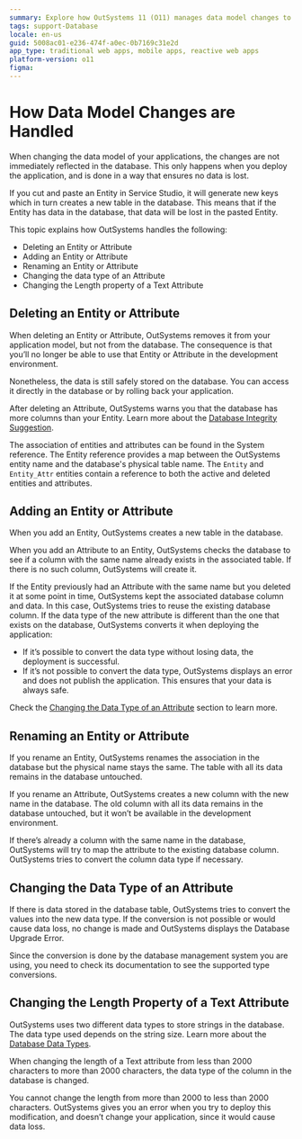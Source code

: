 ```yaml
---
summary: Explore how OutSystems 11 (O11) manages data model changes to ensure data integrity during application deployment.
tags: support-Database
locale: en-us
guid: 5008ac01-e236-474f-a0ec-0b7169c31e2d
app_type: traditional web apps, mobile apps, reactive web apps
platform-version: o11
figma:
---
```


# How Data Model Changes are Handled

When changing the data model of your applications, the changes are not immediately reflected in the database. This only happens when you deploy the application, and is done in a way that ensures no data is lost.

<div class="info" markdown="1">

If you cut and paste an Entity in Service Studio, it will generate new keys which in turn creates a new table in the database. This means that if the Entity has data in the database, that data will be lost in the pasted Entity.

</div>

This topic explains how OutSystems handles the following:

* Deleting an Entity or Attribute
* Adding an Entity or Attribute
* Renaming an Entity or Attribute
* Changing the data type of an Attribute
* Changing the Length property of a Text Attribute

## Deleting an Entity or Attribute

When deleting an Entity or Attribute, OutSystems removes it from your application model, but not from the database. The consequence is that you’ll no longer be able to use that Entity or Attribute in the development environment.

Nonetheless, the data is still safely stored on the database. You can access it directly in the database or by rolling back your application.

After deleting an Attribute, OutSystems warns you that the database has more columns than your Entity. Learn more about the [Database Integrity Suggestion](<../../errors-and-warnings/warnings/database-integrity-suggestion-warning.md>).

The association of entities and attributes can be found in the System reference. The Entity reference provides a map between the OutSystems entity name and the database's physical table name. The `Entity` and `Entity_Attr` entities contain a reference to both the active and deleted entities and attributes.

## Adding an Entity or Attribute

When you add an Entity, OutSystems creates a new table in the database.

When you add an Attribute to an Entity, OutSystems checks the database to see if a column with the same name already exists in the associated table. If there is no such column, OutSystems will create it.

If the Entity previously had an Attribute with the same name but you deleted it at some point in time, OutSystems kept the associated database column and data. In this case, OutSystems tries to reuse the existing database column. If the data type of the new attribute is different than the one that exists on the database, OutSystems converts it when deploying the application:

* If it’s possible to convert the data type without losing data, the deployment is successful.
* If it’s not possible to convert the data type, OutSystems displays an error and does not publish the application. This ensures that your data is always safe. 

Check the [Changing the Data Type of an Attribute](<#changing-the-data-type-of-an-attribute>) section to learn more.

## Renaming an Entity or Attribute

If you rename an Entity, OutSystems renames the association in the database but the physical name stays the same. The table with all its data remains in the database untouched.

If you rename an Attribute, OutSystems creates a new column with the new name in the database. The old column with all its data remains in the database untouched, but it won’t be available in the development environment.

If there’s already a column with the same name in the database, OutSystems will try to map the attribute to the existing database column. OutSystems tries to convert the column data type if necessary.

## Changing the Data Type of an Attribute

If there is data stored in the database table, OutSystems tries to convert the values into the new data type. If the conversion is not possible or would cause data loss, no change is made and OutSystems displays the Database Upgrade Error.

Since the conversion is done by the database management system you are using, you need to check its documentation to see the supported type conversions.

## Changing the Length Property of a Text Attribute

OutSystems uses two different data types to store strings in the database. The data type used depends on the string size. Learn more about the [Database Data Types](<database-data-types.md>).

When changing the length of a Text attribute from less than 2000 characters to more than 2000 characters, the data type of the column in the database is changed.

You cannot change the length from more than 2000 to less than 2000 characters. OutSystems gives you an error when you try to deploy this modification, and doesn’t change your application, since it would cause data loss.
